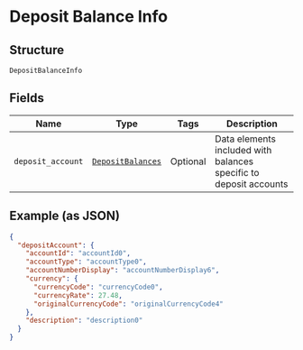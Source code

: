 
# Deposit Balance Info

## Structure

`DepositBalanceInfo`

## Fields

| Name | Type | Tags | Description |
|  --- | --- | --- | --- |
| `deposit_account` | [`DepositBalances`](../../doc/models/deposit-balances.md) | Optional | Data elements included with balances specific to deposit accounts |

## Example (as JSON)

```json
{
  "depositAccount": {
    "accountId": "accountId0",
    "accountType": "accountType0",
    "accountNumberDisplay": "accountNumberDisplay6",
    "currency": {
      "currencyCode": "currencyCode0",
      "currencyRate": 27.48,
      "originalCurrencyCode": "originalCurrencyCode4"
    },
    "description": "description0"
  }
}
```

